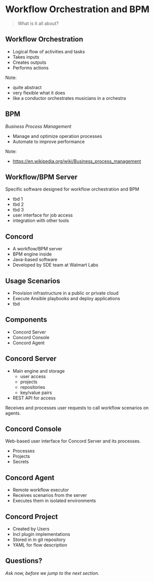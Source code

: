 # Workflow Orchestration and BPM

> What is it all about?


## Workflow Orchestration

- Logical flow of activities and tasks
- Takes inputs
- Creates outputs
- Performs actions

Note:
- quite abstract
- very flexible what it does
- like a conductor orchestrates musicians in a orchestra


## BPM

_Business Process Management_

- Manage and optimize operation processes
- Automate to improve performance

Note:
- https://en.wikipedia.org/wiki/Business_process_management


## Workflow/BPM Server

Specific software designed for workflow orchestration and BPM

- tbd 1
- tbd 2
- tbd 3
- user interface for job access
- integration with other tools


## Concord

- A workflow/BPM server
- BPM engine inside
- Java-based software
- Developed by SDE team at Walmart Labs


## Usage Scenarios

- Provision infrastructure in a public or private cloud
- Execute Ansible playbooks and deploy applications
- tbd


## Components

- Concord Server
- Concord Console
- Concord Agent


## Concord Server

- Main engine and storage
  - user access
  - projects
  - repositories
  - key/value pairs
- REST API for access

Receives and processes user requests to call workflow scenarios on agents.


## Concord Console

Web-based user interface for Concord Server and its processes. 

- Processes
- Projects
- Secrets


## Concord Agent

- Remote workflow executor
- Receives scenarios from the server
- Executes them in isolated environments


## Concord Project

- Created by Users
- Incl plugin implementations
- Stored in in git repository
- YAML for flow description


## Questions?

<em class="yellow">Ask now, before we jump to the next section.</em>

